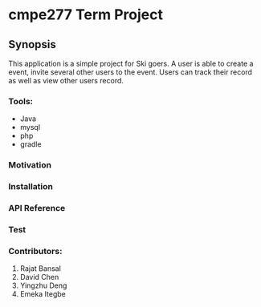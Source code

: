 # cmpe277 Term Project

<h2>Synopsis</h2>
This application is a simple project for Ski goers. A user is able to create a event, invite several other users to the event. Users can track their record as well as view other users record. 


<h3>Tools:</h3>
<ul><li>Java</li>
<li>mysql</li>
<li>php</li>
<li>gradle</li></ul>



<h3>Motivation</h3>


<h3>Installation</h3>



<h3>API Reference</h3>

<h3>Test</h3>

<h3>Contributors:</h3>
<ol><li>Rajat Bansal</li>
<li>David Chen</li>
<li>Yingzhu Deng</li>
<li>Emeka Itegbe</li>
</ol>